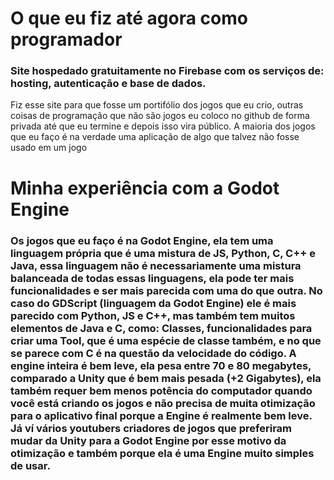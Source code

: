 # O que eu fiz até agora como programador
### Site hospedado gratuitamente no Firebase com os serviços de: hosting, autenticação e base de dados.
Fiz esse site para que fosse um portifólio dos jogos que eu crio, outras coisas de programação que não são jogos eu coloco no github de forma privada até que eu termine e depois isso vira público.
A maioria dos jogos que eu faço é na verdade uma aplicação de algo que talvez não fosse usado em um jogo

# Minha experiência com a Godot Engine
### Os jogos que eu faço é na Godot Engine, ela tem uma linguagem própria que é uma mistura de JS, Python, C, C++ e Java, essa linguagem não é necessariamente uma mistura balanceada de todas essas linguagens, ela pode ter mais funcionalidades e ser mais parecida com uma do que outra. No caso do GDScript (linguagem da Godot Engine) ele é mais parecido com Python, JS e C++, mas também tem muitos elementos de Java e C, como: Classes, funcionalidades para criar uma Tool, que é uma espécie de classe também, e no que se parece com C é na questão da velocidade do código. A engine inteira é bem leve, ela pesa entre 70 e 80 megabytes, comparado a Unity que é bem mais pesada (+2 Gigabytes), ela também requer bem menos potência do computador quando você está criando os jogos e não precisa de muita otimização para o aplicativo final porque a Engine é realmente bem leve. Já ví vários youtubers criadores de jogos que preferiram mudar da Unity para a Godot Engine por esse motivo da otimização e também porque ela é uma Engine muito simples de usar.
